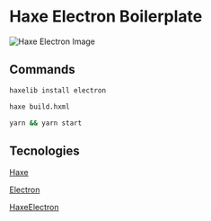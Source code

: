 # Haxe Electron Boilerplate

![Haxe Electron Image](https://i.imgur.com/QwhIIF3.png)

## Commands

```sh
haxelib install electron

haxe build.hxml

yarn && yarn start
```

## Tecnologies

[Haxe](https://haxe.org/)

[Electron](https://www.electronjs.org/)

[HaxeElectron](https://github.com/tong/hxelectron)
